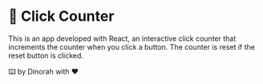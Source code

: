 <h1>📌 Click Counter</h1>

<p>This is an app developed with React, an interactive click counter that increments the counter when you click a button. The counter is reset if the reset button is clicked.</p>

⌨️ by Dinorah with ❤️

